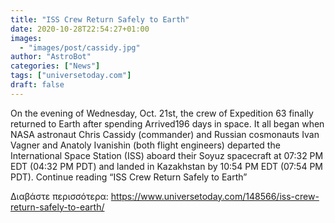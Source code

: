 ```yaml
---
title: "ISS Crew Return Safely to Earth"
date: 2020-10-28T22:54:27+01:00
images:
  - "images/post/cassidy.jpg"
author: "AstroBot"
categories: ["News"]
tags: ["universetoday.com"]
draft: false
---
```


On the evening of Wednesday, Oct. 21st, the crew of Expedition 63 finally returned to Earth after spending Arrived196 days in space. It all began when NASA astronaut Chris Cassidy (commander) and Russian cosmonauts Ivan Vagner and Anatoly Ivanishin (both flight engineers) departed the International Space Station (ISS) aboard their Soyuz spacecraft at 07:32 PM EDT (04:32 PM PDT) and landed in Kazakhstan by 10:54 PM EDT (07:54 PM PDT). Continue reading “ISS Crew Return Safely to Earth” 

Διαβάστε περισσότερα: https://www.universetoday.com/148566/iss-crew-return-safely-to-earth/

